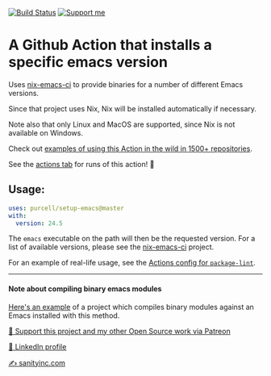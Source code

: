 [![Build Status](https://github.com/purcell/setup-emacs/actions/workflows/test.yml/badge.svg)](https://github.com/purcell/setup-emacs/actions/workflows/test.yml)
<a href="https://www.patreon.com/sanityinc"><img alt="Support me" src="https://img.shields.io/badge/Support%20Me-%F0%9F%92%97-ff69b4.svg"></a>

# A Github Action that installs a specific emacs version

Uses [nix-emacs-ci](https://github.com/purcell/nix-emacs-ci) to provide binaries for a number of different Emacs versions.

Since that project uses Nix, Nix will be installed automatically if
necessary.

Note also that only Linux and MacOS are supported, since Nix is not
available on Windows.

Check out [examples of using this Action in the wild in 1500+ repositories](https://github.com/search?q=purcell%2Fsetup-emacs+++path%3A.github%2Fworkflows%2F*.yml&type=code).

See the [actions tab](https://github.com/purcell/setup-emacs/actions) for runs of this action! :rocket:

## Usage:

```yaml
uses: purcell/setup-emacs@master
with:
  version: 24.5
  ```

The `emacs` executable on the path will then be the requested
version. For a list of available versions, please see the
[nix-emacs-ci](https://github.com/purcell/nix-emacs-ci) project.

For an example of real-life usage, see the [Actions config for `package-lint`](https://github.com/purcell/package-lint/blob/master/.github/workflows/test.yml).

<hr>

#### Note about compiling binary emacs modules

[Here's an example](https://github.com/xuchunyang/strptime.el) of a project which compiles binary modules against an Emacs installed with this method.


[💝 Support this project and my other Open Source work via Patreon](https://www.patreon.com/sanityinc)

[💼 LinkedIn profile](https://uk.linkedin.com/in/stevepurcell)

[✍ sanityinc.com](http://www.sanityinc.com/)
